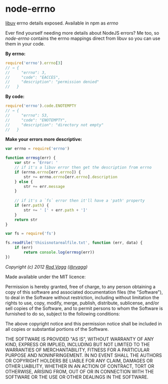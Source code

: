 # node-errno
[libuv](https://github.com/joyent/libuv) errno details exposed. Available in npm as *errno*

Ever find yourself needing more details about NodeJS errors? Me too, so *node-errno* contains the errno mappings direct from libuv so you can use them in your code.

**By errno:**

```js
require('errno').errno[3]
// → {
//     "errno": 3,
//     "code": "EACCES",
//     "description": "permission denied"
//   }
```

**By code:**

```js
require('errno').code.ENOTEMPTY
// → {
//     "errno": 53,
//     "code": "ENOTEMPTY",
//     "description": "directory not empty"
//   }
```

**Make your errors more descriptive:**

```js
var errno = require('errno')

function errmsg(err) {
    var str = 'Error: '
    // if it's a libuv error then get the description from errno
    if (errno.errno[err.errno]) {
        str += errno.errno[err.errno].description
    } else {
        str += err.message
    }
    
    // if it's a `fs` error then it'll have a 'path' property
    if (err.path) {
        str += ' [' + err.path + ']'
    }
    return str
}

var fs = require('fs')

fs.readFile('thisisnotarealfile.txt', function (err, data) {
    if (err)
        return console.log(errmsg(err))
})
```

*Copyright (c) 2012 [Rod Vagg](https://github.com/rvagg) ([@rvagg](https://twitter.com/rvagg))*

Made available under the MIT licence:

Permission is hereby granted, free of charge, to any person obtaining a copy
of this software and associated documentation files (the "Software"), to deal
in the Software without restriction, including without limitation the rights
to use, copy, modify, merge, publish, distribute, sublicense, and/or sell
copies of the Software, and to permit persons to whom the Software is furnished
to do so, subject to the following conditions:

The above copyright notice and this permission notice shall be included in all
copies or substantial portions of the Software.

THE SOFTWARE IS PROVIDED "AS IS", WITHOUT WARRANTY OF ANY KIND, EXPRESS OR
IMPLIED, INCLUDING BUT NOT LIMITED TO THE WARRANTIES OF MERCHANTABILITY,
FITNESS FOR A PARTICULAR PURPOSE AND NONINFRINGEMENT. IN NO EVENT SHALL THE
AUTHORS OR COPYRIGHT HOLDERS BE LIABLE FOR ANY CLAIM, DAMAGES OR OTHER
LIABILITY, WHETHER IN AN ACTION OF CONTRACT, TORT OR OTHERWISE, ARISING FROM,
OUT OF OR IN CONNECTION WITH THE SOFTWARE OR THE USE OR OTHER DEALINGS IN THE
SOFTWARE.